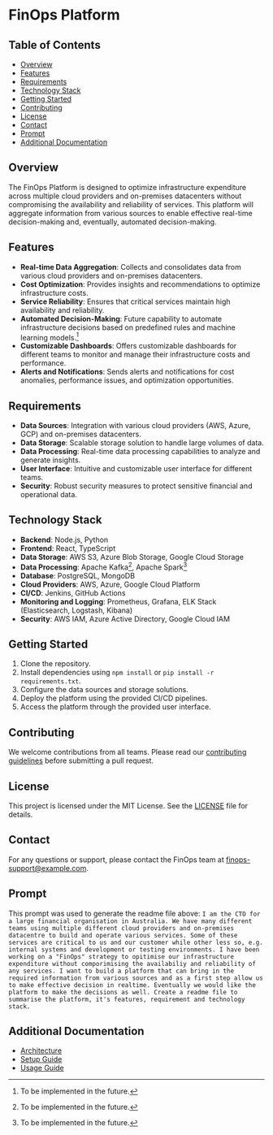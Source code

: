 # FinOps Platform

## Table of Contents
- [Overview](#overview)
- [Features](#features)
- [Requirements](#requirements)
- [Technology Stack](#technology-stack)
- [Getting Started](#getting-started)
- [Contributing](#contributing)
- [License](#license)
- [Contact](#contact)
- [Prompt](#prompt)
- [Additional Documentation](#additional-documentation)

## Overview
The FinOps Platform is designed to optimize infrastructure expenditure across multiple cloud providers and on-premises datacenters without compromising the availability and reliability of services. This platform will aggregate information from various sources to enable effective real-time decision-making and, eventually, automated decision-making.

## Features
- **Real-time Data Aggregation**: Collects and consolidates data from various cloud providers and on-premises datacenters.
- **Cost Optimization**: Provides insights and recommendations to optimize infrastructure costs.
- **Service Reliability**: Ensures that critical services maintain high availability and reliability.
- **Automated Decision-Making**: Future capability to automate infrastructure decisions based on predefined rules and machine learning models.[^1]
- **Customizable Dashboards**: Offers customizable dashboards for different teams to monitor and manage their infrastructure costs and performance.
- **Alerts and Notifications**: Sends alerts and notifications for cost anomalies, performance issues, and optimization opportunities.

## Requirements
- **Data Sources**: Integration with various cloud providers (AWS, Azure, GCP) and on-premises datacenters.
- **Data Storage**: Scalable storage solution to handle large volumes of data.
- **Data Processing**: Real-time data processing capabilities to analyze and generate insights.
- **User Interface**: Intuitive and customizable user interface for different teams.
- **Security**: Robust security measures to protect sensitive financial and operational data.

## Technology Stack
- **Backend**: Node.js, Python
- **Frontend**: React, TypeScript
- **Data Storage**: AWS S3, Azure Blob Storage, Google Cloud Storage
- **Data Processing**: Apache Kafka[^1], Apache Spark[^1]
- **Database**: PostgreSQL, MongoDB
- **Cloud Providers**: AWS, Azure, Google Cloud Platform
- **CI/CD**: Jenkins, GitHub Actions
- **Monitoring and Logging**: Prometheus, Grafana, ELK Stack (Elasticsearch, Logstash, Kibana)
- **Security**: AWS IAM, Azure Active Directory, Google Cloud IAM

## Getting Started
1. Clone the repository.
2. Install dependencies using `npm install` or `pip install -r requirements.txt`.
3. Configure the data sources and storage solutions.
4. Deploy the platform using the provided CI/CD pipelines.
5. Access the platform through the provided user interface.

## Contributing
We welcome contributions from all teams. Please read our [contributing guidelines](CONTRIBUTING.md) before submitting a pull request.

## License
This project is licensed under the MIT License. See the [LICENSE](LICENSE) file for details.

## Contact
For any questions or support, please contact the FinOps team at finops-support@example.com.

## Prompt
This prompt was used to generate the readme file above:
`I am the CTO for a large financial organisation in Australia. We have many different teams using multiple different cloud providers and on-premises datacentre to build and operate various services. Some of these services are critical to us and our customer while other less so, e.g. internal systems and development or testing environments. I have been working on a "FinOps" strategy to opitimise our infrastructure expenditure without comporimising the availabiliy and reliability of any services. I want to build a platform that can bring in the required information from various sources and as a first step allow us to make effective decision in realtime. Eventually we would like the platform to make the decisions as well. Create a readme file to summarise the platform, it's features, requirement and technology stack.`

## Additional Documentation
- [Architecture](./architecture/README.md)
- [Setup Guide](./setup/README.md)
- [Usage Guide](./usage/README.md)

[^1]: To be implemented in the future.